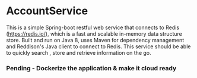 # AccountService
This is a simple Spring-boot restful web service that connects to Redis (https://redis.io/), which is a fast and scalable in-memory data structure store. Built and run on Java 8, uses Maven for dependency management and Reddison's Java client to connect to Redis. This service should be able to quickly search , store and retrieve information on the go.
### Pending - Dockerize the application & make it cloud ready